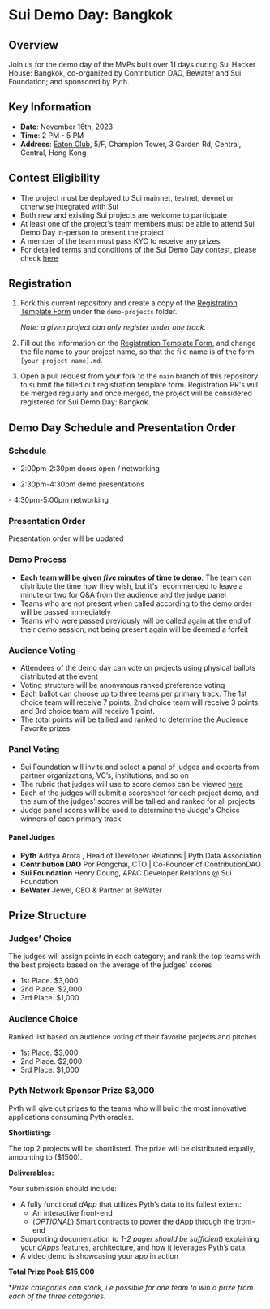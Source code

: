 # Sui Demo Day: Bangkok

## Overview

Join us for the demo day of the MVPs built over 11 days during Sui Hacker House: Bangkok, co-organized by Contribution DAO, Bewater and Sui Foundation; and sponsored by Pyth.

## Key Information

- **Date**: November 16th, 2023
- **Time**: 2 PM - 5 PM
- **Address**: [Eaton Club](https://goo.gl/maps/JM3iJA8EYWfNYj8bA), 5/F, Champion Tower, 3 Garden Rd, Central, Central, Hong Kong

## Contest Eligibility

- The project must be deployed to Sui mainnet, testnet, devnet or otherwise integrated with Sui
- Both new and existing Sui projects are welcome to participate
- At least one of the project's team members must be able to attend Sui Demo Day in-person to present the project
- A member of the team must pass KYC to receive any prizes
- For detailed terms and conditions of the Sui Demo Day contest, please check [here](./TERMS.md)

## Registration 

1. Fork this current repository and create a copy of the [Registration Template Form](./REGISTRATION_TEMPLATE.md) under the `demo-projects` folder.

    _Note: a given project can only register under one track._

3. Fill out the information on the [Registration Template Form](./REGISTRATION_TEMPLATE.md), and change the file name to your project name, so that the file name is of the form `[your project name].md`. 

4. Open a pull request from your fork to the `main` branch of this repository to submit the filled out registration template form. Registration PR's will be merged regularly and once merged, the project will be considered registered for Sui Demo Day: Bangkok. 

## Demo Day Schedule and Presentation Order 

### Schedule

- 2:00pm-2:30pm doors open / networking

- ​2:30pm-4:30pm demo presentations

​- 4:30pm-5:00pm networking 

### Presentation Order

Presentation order will be updated

### Demo Process

- **Each team will be given _five_ minutes of time to demo**. The team can distribute the time how they wish, but it's recommended to leave a minute or two for Q&A from the audience and the judge panel
- Teams who are not present when called according to the demo order will be passed immediately
- Teams who were passed previously will be called again at the end of their demo session; not being present again will be deemed a forfeit

### Audience Voting

- Attendees of the demo day can vote on projects using physical ballots distributed at the event
- Voting structure will be anonymous ranked preference voting
- Each ballot can choose up to three teams per primary track. The 1st choice team will receive 7 points, 2nd choice team will receive 3 points, and 3rd choice team will receive 1 point. 
- The total points will be tallied and ranked to determine the Audience Favorite prizes 

### Panel Voting

- Sui Foundation will invite and select a panel of judges and experts from partner organizations, VC’s, institutions, and so on
- The rubric that judges will use to score demos can be viewed [here](https://suifoundation.notion.site/Rubric-Sui-Demo-Day-HK-bf1e821f452d48928c7988d5b942cab0)
- Each of the judges will submit a scoresheet for each project demo, and the sum of the judges' scores will be tallied and ranked for all projects
- Judge panel scores will be used to determine the Judge's Choice winners of each primary track

#### Panel Judges

 - **Pyth** Aditya Arora , Head of Developer Relations | Pyth Data Association
- **Contribution DAO** Por Pongchai, CTO | Co-Founder of ContributionDAO
- **Sui Foundation** Henry Doung, APAC Developer Relations @ Sui Foundation
- **BeWater** Jewel, CEO & Partner at BeWater

## Prize Structure

### Judges’ Choice

The judges will assign points in each category; and rank the top teams with the best projects based on the average of the judges’ scores

- 1st Place. $3,000
- 2nd Place. $2,000
- 3rd Place. $1,000

### Audience Choice

Ranked list based on audience voting of their favorite projects and pitches

- 1st Place. $3,000
- 2nd Place. $2,000
- 3rd Place. $1,000

### Pyth Network Sponsor Prize $3,000

Pyth will give out prizes to the teams who will build the most innovative applications consuming Pyth oracles.

**Shortlisting:** 

The top 2 projects will be shortlisted. The prize will be distributed equally, amounting to ($1500).

**Deliverables:**

Your submission should include:

- A fully functional *dApp* that utilizes Pyth’s data to its fullest extent:
    - An interactive front-end
    - (*OPTIONAL*) Smart contracts to power the dApp through the front-end
- Supporting documentation (*a 1-2 pager should be sufficient*) explaining your *dApps* features, architecture, and how it leverages Pyth’s data.
- A video demo is showcasing your a*pp* in action

**Total Prize Pool: $15,000**

**Prize categories can stack, i.e possible for one team to win a prize from each of the three categories.*

